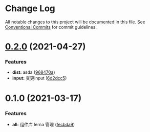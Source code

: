 # Change Log

All notable changes to this project will be documented in this file.
See [Conventional Commits](https://conventionalcommits.org) for commit guidelines.

# [0.2.0](https://github.com/DevinWell1ee/lerna-ui/compare/v0.1.0...v0.2.0) (2021-04-27)


### Features

* **dist:** asda ([968470a](https://github.com/DevinWell1ee/lerna-ui/commit/968470ab943432f69aa2bdbf930bffafb85f2e35))
* **input:** 变更input ([6d2dcc5](https://github.com/DevinWell1ee/lerna-ui/commit/6d2dcc58b5f301096b5280e7ab5416814b51c802))





# 0.1.0 (2021-03-17)


### Features

* **all:** 组件库 lerna 管理 ([fecbda9](https://github.com/DevinWell1ee/lerna-ui/commit/fecbda9277d825932613286b8e12eae298597934))
